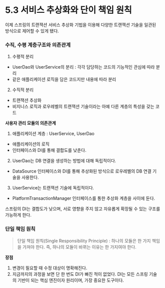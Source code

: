 # 5.3 서비스 추상화와 단이 책임 원칙 

이제 스프링의 트랜잭션 서비스 추상화 기법을 이용해 다양한 트랜잭션 기술을 일관된 방식으로 제어할 수 있게 됐다. 

### 수직, 수평 계층구조와 의존관계

1. 수평적 분리
 - UserDao와 UserService의 분리 : 각각 담당하는 코드의 기능적인 관심에 따라 분리
 - 같은 애플리케이션 로직을 담은 코드지만 내용에 따라 분리

2. 수직적 분리
 - 트랜잭션 추상화
 - 비지니스 로직과 로우레벨의 트랜잭션 기술이라는 아예 다른 계층의 특성을 갖는 코드


**사용자 관리 모듈의 의존관계**
1. 애플리케이션 계층 : UserService, UserDao
- 애플리케이션의 로직
- 인터페이스와 DI를 통해 결합도를 낮춘다.

2. UserDao는 DB 연결을 생성하는 방법에 대해 독립적이다.
 - DataSource 인터페이스와 DI를 통해 추상화된 방식으로 로우레벨의 DB 연결 기술을 사용한다.

3. UserService는 트랜잭션 기술에 독립적이다.
- PlatformTransactionManager 인터페이스를 통한 추상화 계층을 사이에 둔다.

스프링의 DI는 결합도가 낮으며, 서로 영향을 주지 않고 자유롭게 확장될 수 있는 구조를 가능하게 한다.

### 단일 책임 원칙

> 단일 책임 원칙(Single Responsibility Principle) : 
하나의 모듈은 한 가지 책임을 가져야 한다. 즉, 하나의 모듈이 바뀌는 이유는 한 가지여야 한다.


**장점**
1. 변경이 필요할 때 수정 대상이 명확해진다. 
2. 지금까지의 과정을 보면 단 한 번도 DI가 빠진 적이 없었다.
DI는 모든 스프링 기술의 기반이 되는 핵심 엔진이자 원리이며, 가장 중요한 도구이다.


